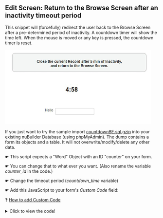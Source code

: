 ## Edit Screen: Return to the Browse Screen after an inactivity timeout period

This snippet will (forcefully) redirect the user back to the Browse Screen after a pre-determined period of inactivity. A countdown timer will show the time left.
When the mouse is moved or any key is pressed, the countdown timer is reset.

<p align="left">
  <img src="screenshots/countdown.gif">
</p>


If you just want to try the sample import [countdownBE.sql.gzip](/codelib/countdown.sql.gzip) into your existing nuBuilder Database (using phpMyAdmin).
The dump contains a form its objects and a table. It will not overwrite/modify/delete any other data.


☛ This script expects a "Word" Object with an ID "counter" on your form.

☛ You can change that to what ever you want. (Also rename the variable *counter_id* in the code.)

☛ Change the timeout period (*countdown_time* variable)

☛ Add this JavaScript to your form's *Custom Code* field:

 ❓ [How to add Custom Code](/codelib/common/form_add_custom_code_javascript.gif)


<details>
 <summary>Click to view the code!</summary>
  
```javascript
// This script expects a "Word" Object with an ID "counterObjId" on your form.
// You can change that to what ever you want. (Also change the variable counterObjId in the code)

// *** Settings ****

var trackMousemove = true; // reset timer on mouse move
var trackKeypress = true; // reset timer on key press 
var counterObjId = "counter"; // ID of the "Word" object
var countdown_time = 2; // number of minutes


var form_id;
var timer;
var counter;

function countdown(minutes) {

    var sec = 60;
    var mins = minutes;

    function displayCounter(min, sec) {
        counter.html(min.toString() + ":" + nuPad2(sec));
    }

    function tick() {

        checkStopTimer();

        var min = mins - 1;
        sec--;

        displayCounter(min, sec);
        checkTimeOutEnd(sec, mins);

        if (sec > 0) {
            if (timer === 0) return;
            timer = setTimeout(tick, 1000);
        } else {
            if (mins > 1) countdown(mins - 1);
        }

    }
    tick();
}

function onActivity() {
    stopTimer();
    startTimer();
}

function startActivityTracker() {
    $(document).ready(function () {
        if (trackMousemove)  $(document).mousemove(onActivity);
        if (trackKeypress)  $(document).keypress(onActivity);
    });
}

function stopActivityTracker() {
    if (trackMousemove)  $(document).off('mousemove');
    if (trackKeypress)  $(document).off('keypress');    
}

function startTimer() {
    timer = -1;
    countdown(countdown_time);
}

function stopTimer() {
    clearTimeout(timer);
    timer = 0;
}

function gotoPrevBreadcrumb() {
    if (parent.$('#nuModal').length > 0) {
        nuClosePopup();
        return;
    }

    var l = window.nuFORM.breadcrumbs.length;
    if (l > 1) {
        nuGetBreadcrumb(l - 2);
    }
}

function checkTimeOutEnd(sec, min) {
    if (sec === 0 && min === 1) {
        stopTimer();
        stopActivityTracker();
        nuHasNotBeenEdited();
        gotoPrevBreadcrumb();
    }
}

function checkStopTimer() {
    if (nuCurrentProperties().form_id != form_id || nuFormType() != 'edit') {
        stopTimer();
        stopActivityTracker();
    }
}

if (nuFormType() == 'edit') {
    form_id = nuCurrentProperties().form_id;
    
    var counter = $('#' + counterObjId);
    counter.css('font-size', '20px');

    startActivityTracker();
    startTimer();
}
```

</details>

